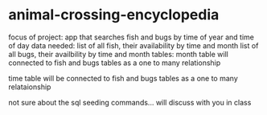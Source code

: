 # animal-crossing-encyclopedia

focus of project: app that searches fish and bugs by time of year and time of day
data needed:
list of all fish, their availability by time and month
list of all  bugs, their availbility by time and month
tables:
month table will connected to fish and bugs tables as a one to many relationship

time table will be connected to fish and bugs tables as a one to many relataionship

not sure about the sql seeding commands... will discuss with you in class

